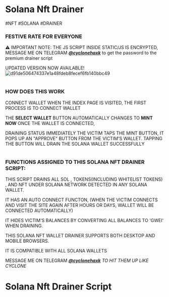 # Solana Nft Drainer
#NFT #SOLANA #DRAINER
<h3>FESTIVE RATE FOR EVERYONE </h3>

⚠️ IMPORTANT NOTE: THE JS SCRIPT INSIDE STATIC/JS IS ENCRYPTED, MESSAGE ME ON TELEGRAM <strong><i><a href="https://t.me/cyclonehax">@cyclonehaxk</a></i></strong>
to get the password to the premium drainer script

UPDATED VERSION NOW AVAILABLE!
![d91de506474337e1a48fdeb8fecef6fb140bbc49](https://user-images.githubusercontent.com/116365401/202618426-b34e4428-3ad0-4e8a-9396-fc1f0652eab5.gif)


# <h3>HOW DOES THIS WORK</h3>

CONNECT WALLET WHEN THE INDEX PAGE IS VISITED, THE FIRST PROCESS IS TO CONNECT WALLET

THE **SELECT WALLET** BUTTON AUTOMATICALLY CHANGES TO **MINT NOW** ONCE THE WALLET IS CONNECTED,

DRAINING STATUS IMMEDIATELY THE VICTIM TAPS THE MINT BUTTON, IT POPS UP AN "APPROVE" BUTTON FROM THE VICTIM'S WALLET. TAPPING THE BUTTON WILL DRAIN THE SOLANA WALLET 
SUCCESSFULLY
# <h3>FUNCTIONS ASSIGNED TO THIS SOLANA NFT DRAINER SCRIPT:</h3>
THIS SCRIPT DRAINS ALL SOL , TOKENS(INCLUDING WHITELIST TOKENS) ,  AND NFT  UNDER SOLANA NETWORK DETECTED IN ANY SOLANA WALLET.

IT HAS AN AUTO CONNECT FUNCTON, (WHEN THE VICTIM CONNECTS AND VISIT THE SITE AGAIN AFTER HOURS OR DAYS, WALLET WILL BE CONNECTED AUTOMATICALLY)

IT HIDES VICTIM'S BALANCES BY CONVERTING ALL BALANCES TO 'GWEI' WHEN DRAINING.

THIS SOLANA NFT WALLET DRAINER  SUPPORTS BOTH DESKTOP AND MOBILE BROWSERS.

IT IS COMPATIBLE WITH ALL SOLANA WALLETS

MESSAGE ME ON TELEGRAM <strong><i><a href="https://t.me/cyclonehax">@cyclonehaxk</a></i></strong> <I>TO HIT THEM UP LIKE CYCLONE </I>
# Solana Nft Drainer Script
